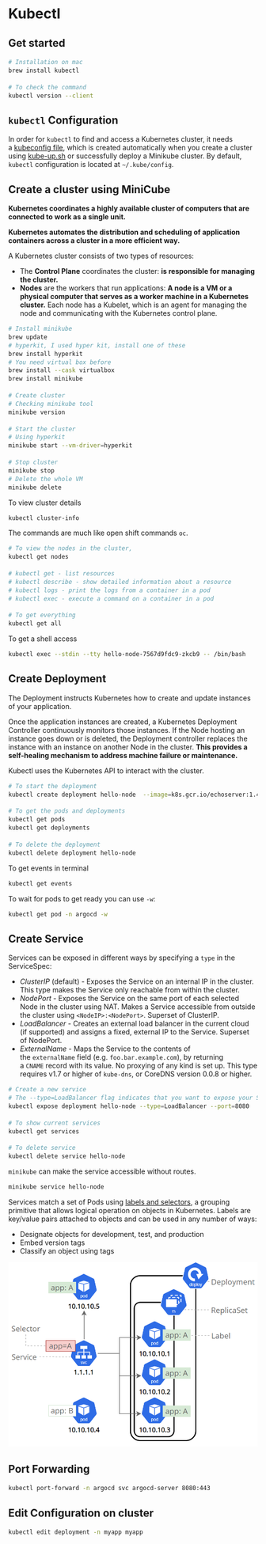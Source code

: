 # Kubectl

## Get started

```bash
# Installation on mac
brew install kubectl

# To check the command
kubectl version --client
```

## `kubectl` Configuration

In order for `kubectl` to find and access a Kubernetes cluster, it needs a [kubeconfig file](https://kubernetes.io/docs/concepts/configuration/organize-cluster-access-kubeconfig/), which is created automatically when you create a cluster using [kube-up.sh](https://github.com/kubernetes/kubernetes/blob/master/cluster/kube-up.sh) or successfully deploy a Minikube cluster. By default, `kubectl` configuration is located at `~/.kube/config`.

## Create a cluster using MiniCube

**Kubernetes coordinates a highly available cluster of computers that are connected to work as a single unit.**

**Kubernetes automates the distribution and scheduling of application containers across a cluster in a more efficient way.**

A Kubernetes cluster consists of two types of resources:

- The **Control Plane** coordinates the cluster: **is responsible for managing the cluster.**
- **Nodes** are the workers that run applications: **A node is a VM or a physical computer that serves as a worker machine in a Kubernetes cluster.** Each node has a Kubelet, which is an agent for managing the node and communicating with the Kubernetes control plane.

```bash
# Install minikube 
brew update
# hyperkit, I used hyper kit, install one of these
brew install hyperkit
# You need virtual box before
brew install --cask virtualbox
brew install minikube

# Create cluster
# Checking minikube tool
minikube version

# Start the cluster
# Using hyperkit 
minikube start --vm-driver=hyperkit

# Stop cluster
minikube stop
# Delete the whole VM 
minikube delete
```

To view cluster details

```bash
kubectl cluster-info
```

The commands are much like open shift commands `oc`.

```bash
# To view the nodes in the cluster,
kubectl get nodes

# kubectl get - list resources
# kubectl describe - show detailed information about a resource
# kubectl logs - print the logs from a container in a pod
# kubectl exec - execute a command on a container in a pod

# To get everything
kubectl get all
```

To get a shell access

```bash
kubectl exec --stdin --tty hello-node-7567d9fdc9-zkcb9 -- /bin/bash
```

## Create  Deployment

The Deployment instructs Kubernetes how to create and update instances of your application.

Once the application instances are created, a Kubernetes Deployment Controller continuously monitors those instances. If the Node hosting an instance goes down or is deleted, the Deployment controller replaces the instance with an instance on another Node in the cluster. **This provides a self-healing mechanism to address machine failure or maintenance.**

Kubectl uses the Kubernetes API to interact with the cluster.

```bash
# To start the deployment 
kubectl create deployment hello-node  --image=k8s.gcr.io/echoserver:1.4

# To get the pods and deployments
kubectl get pods
kubectl get deployments

# To delete the deployment
kubectl delete deployment hello-node
```

To get events in terminal

```bash
kubectl get events
```

To wait for pods to get ready you can use `-w`:

```bash
kubectl get pod -n argocd -w
```

## Create Service

Services can be exposed in different ways by specifying a `type` in the ServiceSpec:

- *ClusterIP* (default) - Exposes the Service on an internal IP in the cluster. This type makes the Service only reachable from within the cluster.
- *NodePort* - Exposes the Service on the same port of each selected Node in the cluster using NAT. Makes a Service accessible from outside the cluster using `<NodeIP>:<NodePort>`. Superset of ClusterIP.
- *LoadBalancer* - Creates an external load balancer in the current cloud (if supported) and assigns a fixed, external IP to the Service. Superset of NodePort.
- *ExternalName* - Maps the Service to the contents of the `externalName` field (e.g. `foo.bar.example.com`), by returning a `CNAME` record with its value. No proxying of any kind is set up. This type requires v1.7 or higher of `kube-dns`, or CoreDNS version 0.0.8 or higher.

```bash
# Create a new service
# The --type=LoadBalancer flag indicates that you want to expose your Service outside of the cluster.
kubectl expose deployment hello-node --type=LoadBalancer --port=8080

# To show current services
kubectl get services

# To delete service
kubectl delete service hello-node
```

`minikube` can make the service accessible without routes.

```bash
minikube service hello-node
```

Services match a set of Pods using [labels and selectors](https://kubernetes.io/docs/concepts/overview/working-with-objects/labels), a grouping primitive that allows logical operation on objects in Kubernetes. Labels are key/value pairs attached to objects and can be used in any number of ways:

- Designate objects for development, test, and production
- Embed version tags
- Classify an object using tags

![Untitled](Kubectl%2015099bdc205a428b9e60dc59bfaf1579/Untitled.png)

## Port Forwarding

```bash
kubectl port-forward -n argocd svc argocd-server 8080:443
```

## Edit Configuration on cluster

```bash
kubectl edit deployment -n myapp myapp
```